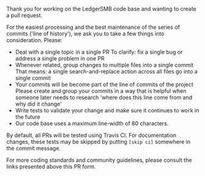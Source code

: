 Thank you for working on the LedgerSMB code base and wanting to create
a pull request.

For the easiest processing and the best maintenance of the series of
commits ('line of history'), we ask you to take a few things into
consideration. Please:

 * Deal with a single topic in a single PR
   To clarify: fix a single bug or address a single problem in one PR
 * Whenever related, group changes to multiple files into a single commit
   That means: a single search-and-replace action across all files go into
   a single commit
 * Your commits will be become part of the line of commits of the project
   Please create and group your commits in a way that is helpful when
   someone later needs to research 'where does this line come from and why
   did it change'
 * Write tests to validate your change and make sure it continues to work
   in the future
 * Our code base uses a maximum line-width of 80 characters.

By default, all PRs will be tested using Travis CI. For documentation changes,
these tests may be skipped by putting `[skip ci]` somewhere in the commit
message.

For more coding standards and community guidelines, please consult the
links presented above this PR form.

